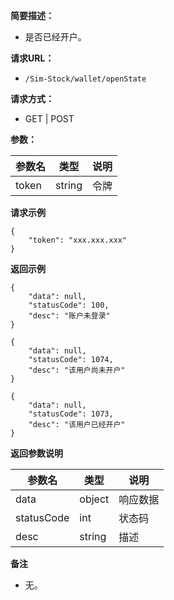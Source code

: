 **简要描述：**

- 是否已经开户。

**请求URL：**

- ` /Sim-Stock/wallet/openState `

**请求方式：**

- GET | POST

**参数：**

| 参数名 | 类型 | 说明 |
| --- | --- | --- |
| token | string | 令牌 |

**请求示例**

```
{
	"token": "xxx.xxx.xxx"
}
```

**返回示例**

```
{
    "data": null,
    "statusCode": 100,
    "desc": "账户未登录"
}

{
    "data": null,
    "statusCode": 1074,
    "desc": "该用户尚未开户"
}

{
    "data": null,
    "statusCode": 1073,
    "desc": "该用户已经开户"
}
```

 **返回参数说明**

| 参数名 | 类型 | 说明 |
| --- | --- | --- |
| data | object | 响应数据 |
| statusCode | int | 状态码 |
| desc | string | 描述 |

 **备注**

- 无。

